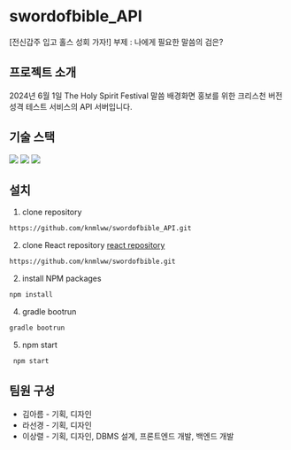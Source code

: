 # swordofbible_API
 
[전신갑주 입고 홀스 성회 가자!] 부제 : 나에게 필요한 말씀의 검은?

## 프로젝트 소개
2024년 6월 1일 The Holy Spirit Festival 말씀 배경화면 홍보를 위한 크리스천 버전 성격 테스트 서비스의 API 서버입니다. 

## 기술 스택

<div align=left>
<img src="https://img.shields.io/badge/React-61DAFB?style=for-the-badge&logo=React&logoColor=white">
          <img src="https://img.shields.io/badge/Spring Boot-6DB33F?style=for-the-badge&logo=Spring Boot&logoColor=white">
          <img src="https://img.shields.io/badge/MariaDB-003545?style=for-the-badge&logo=MariaDB&logoColor=white">
</div>



## 설치

1. clone repository

```bash
https://github.com/knmlww/swordofbible_API.git
```

2. clone React repository [react repository](https://github.com/knmlww/swordofbible.git)

```bash
https://github.com/knmlww/swordofbible.git
```


2. install NPM packages
```bash
npm install
```

4. gradle bootrun

```bash
gradle bootrun
```

5. npm start

```bash
 npm start
```

## 팀원 구성

* 김아름 - 기획, 디자인
* 라선경 - 기획, 디자인
* 이상렬 - 기획, 디자인, DBMS 설계, 프론트엔드 개발, 백엔드 개발

<!--
* [Name](Link) - Create README.md
* [이름](링크) - 무엇 무엇을 했어요
* [Name](Link) - Create README.md
-->
    
    
